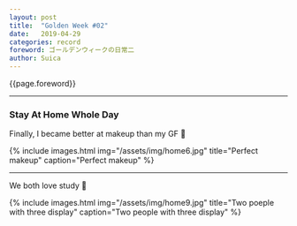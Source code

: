 ```yaml
---
layout: post
title:  "Golden Week #02"
date:   2019-04-29
categories: record
foreword: ゴールデンウィークの日常二
author: Suica
---
```


{{page.foreword}}

---
### Stay At Home Whole Day

Finally, I became better at makeup than my GF 👏

{% include images.html img="/assets/img/home6.jpg" title="Perfect makeup" caption="Perfect makeup" %}

---
We both love study 👏

{% include images.html img="/assets/img/home9.jpg" title="Two poeple with three display" caption="Two people with three display" %}
